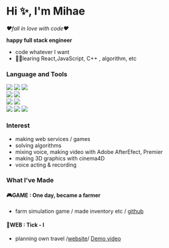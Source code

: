 # Hi ✨, I'm Mihae
*❤fall in love with code❤*  

**happy full stack engineer**
- code whatever I want
- 🏃‍♀️learing React,JavaScript, C++ , algorithm,  etc 

### Language and Tools
<img src="https://img.shields.io/badge/React-61DAFB?style=flat-square&logo=React&logoColor=white"> <img src="https://img.shields.io/badge/CSS-1572B6?style=flat-square&logo=CSS3&logoColor=white"> <img src="https://img.shields.io/badge/HTML-E34F26?style=flat-square&logo=HTML5&logoColor=white">  
<img src="https://img.shields.io/badge/MySQL-4479A1?style=flat-square&logo=MySQL&logoColor=white">
<img src="https://img.shields.io/badge/AWS-232F3E?style=flat-square&logo=Amazon-AWS&logoColor=white">  
<img src="https://img.shields.io/badge/JavaScript-F7DF1E?style=flat-square&logo=javascript&logoColor=white">
<img src="https://img.shields.io/badge/Spring Boot-6DB33F?style=flat-square&logo=Spring-Boot&logoColor=white">  
<img src="https://img.shields.io/badge/Unity-000000?style=flat-square&logo=Unity&logoColor=white"> <img src="https://img.shields.io/badge/C Sharp-239120?style=flat-square&logo=C-Sharp&logoColor=white"> <img src="https://img.shields.io/badge/C++-00599C?style=flat-square&logo=c%2B%2B&logoColor=white">  
### Interest
- making web services / games
- solving algorithms
- mixing voice, making video with Adobe AfterEfect, Premier
- making 3D graphics with cinema4D
- voice acting & recording
### What I've Made
#### 🎮GAME : One day, became a farmer
- farm simulation game / made inventory etc / [github](https://github.com/team-Primis/Farm_Totall)

#### 🌻WEB : Tick - I
- planning own travel /[website](http://3.36.224.224:3030)/ [Demo video](https://www.youtube.com/watch?v=0f2Z-i2MtYM&t=39s)  



<!--
**smilehae/smilehae** is a ✨ _special_ ✨ repository because its `README.md` (this file) appears on your GitHub profile.

Here are some ideas to get you started:

- 🔭 I’m currently working on ...
- 🌱 I’m currently learning ...
- 👯 I’m looking to collaborate on ...
- 🤔 I’m looking for help with ...
- 💬 Ask me about ...
- 📫 How to reach me: ...
- 😄 Pronouns: ...
- ⚡ Fun fact: ...
-->
